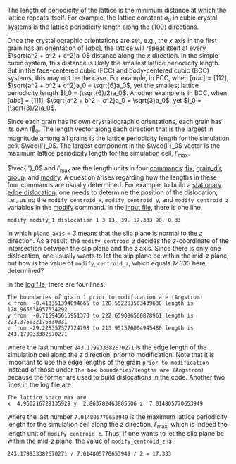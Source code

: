 
The length of periodicity of the lattice is the minimum distance at which the lattice repeats itself. For example, the lattice constant $a_0$ in cubic crystal systems is the lattice periodicity length along the $\left<100\right>$ directions.

Once the crystallographic orientations are set, e.g., the $x$ axis in the first grain has an orientation of $[abc]$, the lattice will repeat itself at every $\sqrt{a^2 + b^2 + c^2}a_0$ distance along the $x$ direction. In the simple cubic system, this distance is likely the smallest lattice periodicity length. But in the face-centered cubic (FCC) and body-centered cubic (BCC) systems, this may not be the case. For example, in FCC, when $[abc] = [112]$, $\sqrt{a^2 + b^2 + c^2}a_0 = \sqrt{6}a_0$, yet the smallest lattice periodicity length $l_0 = (\sqrt{6}/2)a_0$. Another example is in BCC, when $[abc] = [111]$, $\sqrt{a^2 + b^2 + c^2}a_0 = \sqrt{3}a_0$, yet $l_0 = (\sqrt{3}/2)a_0$.

Since each grain has its own crystallographic orientations, each grain has its own $\vec{l}_0$. The length vector along each direction that is the largest in magnitude among all grains is the lattice periodicity length for the simulation cell, $\vec{l'}_0$. The largest component in the $\vec{l'}_0$ vector is the maximum lattice periodicity length for the simulation cell, $l'_\mathrm{max}$.

$\vec{l'}_0$ and $l'_\mathrm{max}$ are the length units in four [commands](../chapter-5/README.md): [fix](../chapter-5/fix.md), [grain_dir](../chapter-5/grain_dir.md), [group](../chapter-5/group.md), and [modify](../chapter-5/modify.md). A question arises regarding how the lengths in these four commands are usually determined. For example, to build a [stationary edge dislocation](../chapter-7/example1/dislocation.md), one needs to determine the position of the dislocation, i.e., using the `modify_centroid_x`, `modify_centroid_y`, and `modify_centroid_z` variables in the [modify](../chapter-5/modify.md) command. In the <a href="../chapter-7/example1/edge.in" target="_blank">input file</a>, there is one line

	modify modify_1 dislocation 1 3 13. 39. 17.333 90. 0.33

in which `plane_axis` = _3_ means that the slip plane is normal to the _z_ direction. As a result, the `modify_centroid_z` decides the _z_-coordinate of the intersection between the slip plane and the _z_ axis. Since there is only one dislocation, one usually wants to let the slip plane be within the mid-_z_ plane, but how is the value of `modify_centroid_z`, which equals _17.333_ here, determined?

In the <a href="../chapter-7/example1/edge.log" target="_blank">log file</a>, there are four lines:

	The boundaries of grain 1 prior to modification are (Angstrom)
	x from  -0.413351394094665 to 128.552283563439630 length is 128.965634957534292
	y from  -0.715945615951370 to 222.659086560878961 length is 223.375032176830331
	z from -29.228357377724798 to 213.951576004945480 length is 243.179933382670271

where the last number `243.179933382670271` is the edge length of the simulation cell along the _z_ direction, prior to modification. Note that it is important to use the edge lengths of the grain `prior to modification` instead of those under `The box boundaries/lengths are (Angstrom)` because the former are used to build dislocations in the code. Another two lines in the log file are

	The lattice_space_max are
	x  4.960216729135929 y  2.863782463805506 z  7.014805770653949

where the last number `7.014805770653949` is the maximum lattice periodicity length for the simulation cell along the _z_ direction, $l'_\mathrm{max}$, which is indeed the length unit of `modify_centroid_z`. Thus, if one wants to let the slip plane be within the mid-_z_ plane, the value of `modify_centroid_z` is

	243.179933382670271 / 7.014805770653949 / 2 = 17.333